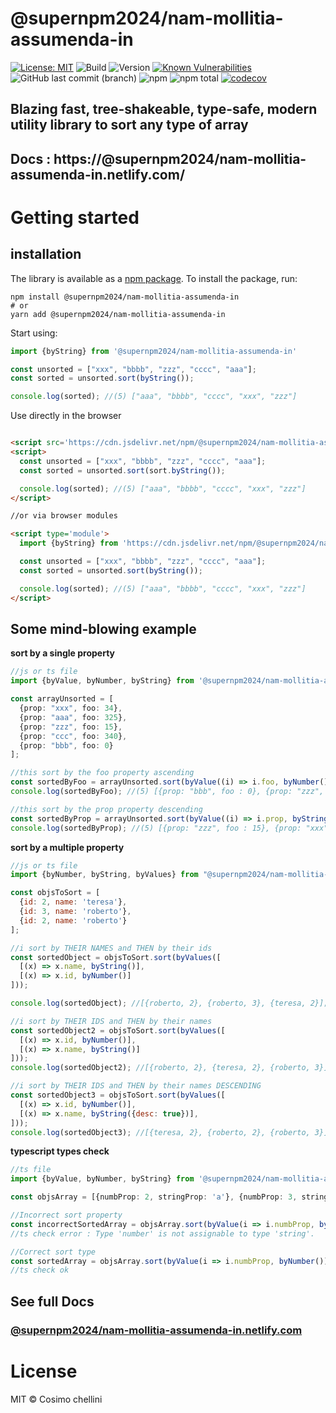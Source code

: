 # @supernpm2024/nam-mollitia-assumenda-in

[![License: MIT](https://img.shields.io/badge/License-MIT-blue.svg)](https://opensource.org/licenses/MIT)
![Build](https://github.com/supernpm2024/nam-mollitia-assumenda-in/workflows/Npm%20deploy/badge.svg)
![Version](https://img.shields.io/npm/v/@supernpm2024/nam-mollitia-assumenda-in.svg)
[![Known Vulnerabilities](https://snyk.io/test/npm/@supernpm2024/nam-mollitia-assumenda-in/badge.svg)](https://snyk.io/test/npm/@supernpm2024/nam-mollitia-assumenda-in)
![GitHub last commit (branch)](https://img.shields.io/github/last-commit/cosimochellini/@supernpm2024/nam-mollitia-assumenda-in)
![npm](https://img.shields.io/npm/dw/@supernpm2024/nam-mollitia-assumenda-in)
![npm total](https://img.shields.io/npm/dt/@supernpm2024/nam-mollitia-assumenda-in.svg)
[![codecov](https://codecov.io/gh/cosimochellini/@supernpm2024/nam-mollitia-assumenda-in/branch/master/graph/badge.svg)](https://codecov.io/gh/cosimochellini/@supernpm2024/nam-mollitia-assumenda-in)

## Blazing fast, tree-shakeable, type-safe, modern utility library to sort any type of array

## Docs : https://@supernpm2024/nam-mollitia-assumenda-in.netlify.com/

# Getting started

## installation

The library is available as a [npm package](https://www.npmjs.com/package/@supernpm2024/nam-mollitia-assumenda-in).
To install the package, run:

```
npm install @supernpm2024/nam-mollitia-assumenda-in
# or
yarn add @supernpm2024/nam-mollitia-assumenda-in
```

Start using:

```typescript
import {byString} from '@supernpm2024/nam-mollitia-assumenda-in'

const unsorted = ["xxx", "bbbb", "zzz", "cccc", "aaa"];
const sorted = unsorted.sort(byString());

console.log(sorted); //(5) ["aaa", "bbbb", "cccc", "xxx", "zzz"]
```

Use directly in the browser

```html

<script src='https://cdn.jsdelivr.net/npm/@supernpm2024/nam-mollitia-assumenda-in/dist/index.umd.js'></script>
<script>
  const unsorted = ["xxx", "bbbb", "zzz", "cccc", "aaa"];
  const sorted = unsorted.sort(sort.byString());

  console.log(sorted); //(5) ["aaa", "bbbb", "cccc", "xxx", "zzz"]
</script>

//or via browser modules

<script type='module'>
  import {byString} from 'https://cdn.jsdelivr.net/npm/@supernpm2024/nam-mollitia-assumenda-in/dist/index.mjs'

  const unsorted = ["xxx", "bbbb", "zzz", "cccc", "aaa"];
  const sorted = unsorted.sort(byString());

  console.log(sorted); //(5) ["aaa", "bbbb", "cccc", "xxx", "zzz"]
</script>
```

## Some mind-blowing example

**sort by a single property**

```typescript
//js or ts file
import {byValue, byNumber, byString} from '@supernpm2024/nam-mollitia-assumenda-in'

const arrayUnsorted = [
  {prop: "xxx", foo: 34},
  {prop: "aaa", foo: 325},
  {prop: "zzz", foo: 15},
  {prop: "ccc", foo: 340},
  {prop: "bbb", foo: 0}
];

//this sort by the foo property ascending
const sortedByFoo = arrayUnsorted.sort(byValue((i) => i.foo, byNumber()));
console.log(sortedByFoo); //(5) [{prop: "bbb", foo : 0}, {prop: "zzz", foo: 15}, .....];

//this sort by the prop property descending
const sortedByProp = arrayUnsorted.sort(byValue((i) => i.prop, byString({desc: true})));
console.log(sortedByProp); //(5) [{prop: "zzz", foo : 15}, {prop: "xxx", foo: 34}, .....];
```

**sort by a multiple property**

```javascript
//js or ts file
import {byNumber, byString, byValues} from "@supernpm2024/nam-mollitia-assumenda-in";

const objsToSort = [
  {id: 2, name: 'teresa'},
  {id: 3, name: 'roberto'},
  {id: 2, name: 'roberto'}
];

//i sort by THEIR NAMES and THEN by their ids
const sortedObject = objsToSort.sort(byValues([
  [(x) => x.name, byString()],
  [(x) => x.id, byNumber()]
]));

console.log(sortedObject); //[{roberto, 2}, {roberto, 3}, {teresa, 2}];

//i sort by THEIR IDS and THEN by their names
const sortedObject2 = objsToSort.sort(byValues([
  [(x) => x.id, byNumber()],
  [(x) => x.name, byString()]
]));
console.log(sortedObject2); //[{roberto, 2}, {teresa, 2}, {roberto, 3}];

//i sort by THEIR IDS and THEN by their names DESCENDING
const sortedObject3 = objsToSort.sort(byValues([
  [(x) => x.id, byNumber()],
  [(x) => x.name, byString({desc: true})],
]));
console.log(sortedObject3); //[{teresa, 2}, {roberto, 2}, {roberto, 3}];

```

**typescript types check**

```typescript
//ts file
import {byValue, byNumber, byString} from '@supernpm2024/nam-mollitia-assumenda-in'

const objsArray = [{numbProp: 2, stringProp: 'a'}, {numbProp: 3, stringProp: 'f'}];

//Incorrect sort property 
const incorrectSortedArray = objsArray.sort(byValue(i => i.numbProp, byString()));
//ts check error : Type 'number' is not assignable to type 'string'.

//Correct sort type
const sortedArray = objsArray.sort(byValue(i => i.numbProp, byNumber()))
//ts check ok

```

## See full Docs

### [**@supernpm2024/nam-mollitia-assumenda-in.netlify.com**](https://@supernpm2024/nam-mollitia-assumenda-in.netlify.com)

# License

MIT © Cosimo chellini
